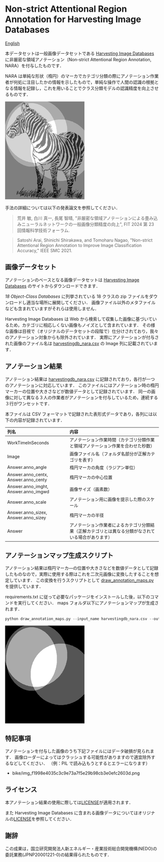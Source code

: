 # Non-strict Attentional Region Annotation for Harvesting Image Databases

[English](README.md)

本データセットは一般画像データセットである [Harvesting Image Databases](https://www.robots.ox.ac.uk/~vgg/data/mkdb/index.html) に非厳密な領域アノテーション（Non-strict Attentional Region Annotation, NARA）を付与したものです．

NARA は単純な形状（楕円）のマーカでカテゴリ分類の際にアノテーション作業者が何処に注目したかの情報を示したもので，単純な操作で人間の認識の根拠となる情報を記録し，これを用いることでクラス分類モデルの認識精度を向上させるものです．

<img src="sample_images/blend_00001.png"  width="260" height="320"
 alt="Example of blended image">

手法の詳細については以下の発表論文を参照してください．

> 荒井 敏, 白川 真一, 長尾 智晴,
> "非厳密な領域アノテーションによる畳み込みニューラルネットワークの一般画像分類精度の向上",
> FIT 2024 第 23 回情報科学技術フォーラム.

> Satoshi Arai, Shinichi Shirakawa, and Tomoharu Nagao,
> "Non-strict Attentional Region Annotation to Improve Image
> Classification Accuracy," IEEE SMC 2021.

## 画像データセット

アノテーションのベースとなる画像データセットは [Harvesting Image Databases](https://www.robots.ox.ac.uk/~vgg/data/mkdb/index.html) のサイトからダウンロードできます．

*18 Object-Class Databases* に列挙されている 18 クラスの zip ファイルをダウンロードし適当な場所に展開してください．
画像ファイル以外のメタファイルなども含まれていますがそれらは使用しません．

Harvesting Image Databases は Web から検索して収集した画像に基づいているため，カテゴリに相応しくない画像もノイズとして含まれています．
その様な画像は目視で（オリジナルのデータセットの段階で）仕分けされており，我々のアノテーション対象からも除外されています．
実際にアノテーションが付与された画像のファイル名は [harvestingdb_nara.csv](harvestingdb_nara.csv) の Image 列に記載されています．

## アノテーション結果

アノテーション結果は [harvestingdb_nara.csv](harvestingdb_nara.csv) に記録されており，各行が一つのアノテーションに対応しています．
このファイルにはアノテーション時の楕円マーカーの位置や大きさなどが数値データとして記録されています．
同一の画像に対して異なる３人の作業者がアノテーションを付与しているため，連続する３行がワンセットです．

本ファイルは CSV フォーマットで記録された表形式データであり，各列には以下の内容が記録されています．

| 列名 | 内容 |
|:-|:-|
| WorkTimeInSeconds | アノテーション作業時間（カテゴリ分類作業と領域アノテーション作業を合わせた秒数） |
| Image | 画像ファイル名（フォルダ名部分が正解カテゴリを表す） |
| Answer.anno_angle | 楕円マーカの角度（ラジアン単位） |
| Answer.anno_centx, Answer.anno_centy | 楕円マーカの中心位置 |
| Answer.anno_imght, Answer.anno_imgwd | 画像サイズ（画素数） |
| Answer.anno_scale | アノテーション用に画像を提示した際のスケール |
| Answer.anno_sizex, Answer.anno_sizey | 楕円マーカの半径 |
| Answer | アノテーション作業者によるカテゴリ分類結果（正解カテゴリとは異なる分類がなされている場合があります） |

## アノテーションマップ生成スクリプト

アノテーション結果は楕円マーカ―の位置や大きさなどを数値データとして記録したものなので，実際に使用する際はこれを二次元画像に変換したすることを想定しています．
この変換を行うスクリプトとして [draw_annotation_maps.py](draw_annotation_maps.py) を提供しています．

requirements.txt に従って必要なパッケージをインストールした後，以下のコマンドを実行してください．
maps フォルダ以下にアノテーションマップが生成されます．

```python
python draw_annotation_maps.py --input_name harvestingdb_nara.csv --output_dir maps
```

<img src="sample_images/map_00001.png" width="260" height="320"
 alt="Example of annotation map">

## 特記事項

アノテーションを付与した画像のうち下記ファイルにはデータ破損が見られます．
画像ローダーによってはクラッシュする可能性がありますので適宜除外するなどしてください．
（例：PIL で読み込もうとするとエラーになります）

- bike/img_f1998e4035c3c9e73a7f5e29b98cb3e0efc2603d.png

## ライセンス

本アノテーション結果の使用に際しては[LICENSE](LICENSE.txt)が適用されます．

また Harvesting Image Databases に含まれる画像データについてはオリジナルの[LICENSE](https://www.robots.ox.ac.uk/~vgg/data/mkdb/LICENSE.TXT)を参照してください．

## 謝辞

この成果は，国立研究開発法人新エネルギー・産業技術総合開発機構(NEDO)の委託業務(JPNP20001221-0)の結果得られたものです．

